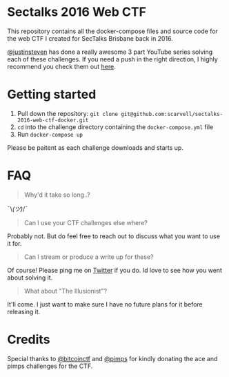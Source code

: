 # Sectalks 2016 Web CTF

This repository contains all the docker-compose files and source code for the web CTF I created for SecTalks Brisbane back in 2016.

[@justinsteven](https://twitter.com/justinsteven) has done a really awesome 3 part YouTube series solving each of these challenges. If you need a push in the right direction, I highly recommend you check them out [here](https://www.youtube.com/channel/UCCBmFvsR6sIPrmjSVVxY9ng/videos).


# Getting started

1. Pull down the repository: `git clone git@github.com:scarvell/sectalks-2016-web-ctf-docker.git`
2. `cd` into the challenge directory containing the `docker-compose.yml` file
3. Run `docker-compose up`

Please be paitent as each challenge downloads and starts up.

# FAQ

> Why'd it take so long..?

¯\\_(ツ)_/¯

> Can I use your CTF challenges else where?

Probably not. But do feel free to reach out to discuss what you want to use it for.

> Can I stream or produce a write up for these?

Of course! Please ping me on [Twitter](http://twitter.com/menztrual) if you do. Id love to see how you went about solving it.

> What about "The Illusionist"?

It'll come. I just want to make sure I have no future plans for it before releasing it.


# Credits

Special thanks to [@bitcoinctf](https://twitter.com/bitcoinctf) and [@pimps](https://twitter.com/marcioalm) for kindly donating the ace and pimps challenges for the CTF.

